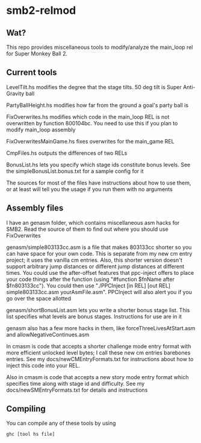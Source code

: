# smb2-relmod

## Wat?
This repo provides miscellaneous tools to modify/analyze the main_loop rel for Super Monkey Ball 2. 

## Current tools

LevelTilt.hs modifies the degree that the stage tilts. 50 deg tilt is Super Anti-Gravity ball

PartyBallHeight.hs modifies how far from the ground a goal's party ball is

FixOverwrites.hs modifies which code in the main_loop REL is not overwritten by function 800104bc.
You need to use this if you plan to modify main_loop assembly

FixOverwritesMainGame.hs fixes overwrites for the main_game REL

CmpFiles.hs outputs the differences of two RELs

BonusList.hs lets you specify which stage ids constitute bonus levels. See the simpleBonusList.bonus.txt for a sample config for it

The sources for most of the files have instructions about how to use them, or at least will tell you the usage if you run them with no arguments

## Assembly files

I have an genasm folder, which contains miscellaneous asm hacks for SMB2. Read the source of them to find out where you should use FixOverwrites

genasm/simple803133cc.asm is a file that makes 803133cc shorter so you can have space for your own code. This is separate from my new cm entry project; it uses the vanilla cm entries. Also, this shorter version doesn't support arbitrary jump distances or different jump distances at different times. You could use the after-offset features that ppc-inject offers to place your code things after the function (using "#function $fnName after $fn803133cc"). You could then use "./PPCInject \[in REL\] \[out REL\] simple803133cc.asm yourAsmFile.asm". PPCInject will also alert you if you go over the space allotted

genasm/shortBonusList.asm lets you write a shorter bonus stage list. This list specifies what levels are bonus stages. Instructions for use are in it

genasm also has a few more hacks in them, like forceThreeLivesAtStart.asm and allowNegativeContinues.asm

In cmasm is code that accepts a shorter challenge mode entry format with more efficient unlocked level bytes; I call these new cm entries barebones entries. See my docs/newCMEntryFormats.txt for instructions about how to inject this code into your REL.

Also in cmasm is code that accepts a new story mode entry format which specifies time along with stage id and difficulty. See my docs/newSMEntryFormats.txt for details and instructions


## Compiling

You can compile any of these tools by using
```
ghc [tool hs file]
```
